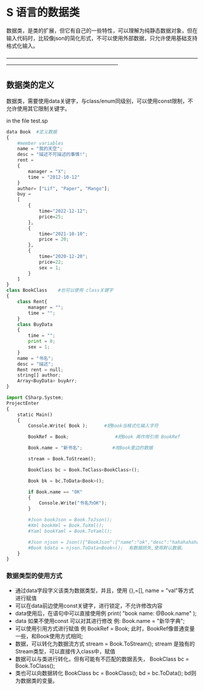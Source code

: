 # S 语言的数据类
数据类，是类的扩展，但它有自己的一些特性，可以理解为纯静态数据对象，但在输入代码时，比较像json的简化形式，不可以使用外部数据，只允许使用基础支持格式化输入。

—————————————————————————————————————————————————————————

## 数据类的定义 
数据类，需要使用data关键字，与class/enum同级别，可以使用const限制，不允许使用其它限制关键字。

in the file test.sp
```python
data Book  #定义数据
{
    #member variables
    name = "我的天空";
    desc = "描述不可描述的事情!";
    rent = 
    { 
        manager = "X"; 
        time = "2012-10-12"
    }
    author= ["Lif", "Paper", "Mango"];
    buy = 
    [
        {
            time="2022-12-12"; 
            price=25;
        },
        {
            time="2021-10-10"; 
            price = 20;
        },
        {
            time="2020-12-20"; 
            price=22;
            sex = 1;
        }
    ] 
}
class BookClass    #也可以使用 class关键字
{
    class Rent{
        manager = "";
        time = "";
    }
    class BuyData
    {
        time = "";
        print = 0;
        sex = 1;
    }
    name = "书名";
    desc = "描述";
    Rent rent = null;
    string[] author;
    Array<BuyData> buyArr;
}

import CSharp.System;
ProjectEnter
{
    static Main()
    {
        Console.Write( Book );      #把Book当格式化输入字符

        BookRef = Book;                 #把Book 再作用引用 BookRef

        Book.name = "新书名";           #改Book里边的数据

        stream = Book.ToStream();

        BookClass bc = Book.ToClass<BookClass>();

        Book bk = bc.ToData<Book>();

        if Book.name == "OK" 
        {
            Console.Write("书名为OK");
        }    

        #Json bookJson = Book.ToJson();
        #Xml bookXml = Book.ToXml();
        #Yaml bookYaml = Book.ToYaml();

        #Json njson = Json(){"BookJson":{"name":"ok","desc":"hahahahaha"}};
        #Book bdata = njson.ToData<Book>();  有数据损失,使用默认数据。
    }
}
```
### 数据类型的使用方式
- 通过data字段字义该类为数据类型，并且，使用 {},=[], name = "val"等方式进行赋值
- 可以在data前边使用const关键字，进行锁定，不允许修改内容
- data使用后，在语句中可以直接使用例   print( "book name: @Book.name" ); 
- data 如果不使用const 可以对其进行修改 例: Book.name = "新华字典";
- 可以使用引用方式进行赋值 例  BookRef = Book; 此时，BookRef像普通变量一些，和Book使用方式相同;
- 数据，可以转化为数据流方式 stream = Book.ToStream();  stream 是独有的Stream类型，可以直接传入class中，赋值
- 数据可以与类进行转化，但有可能有不匹配的数据丢失， BookClass bc = Book.ToClass<BookClass>(); 
- 类也可以向数据转化 BookClass bc = BookClass(); bd = bc.ToData<Book>(); bd则为数据类的变量。